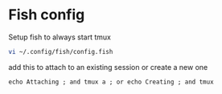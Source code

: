 # Fish config

Setup fish to always start tmux
  
```sh
vi ~/.config/fish/config.fish
```

add this to attach to an existing session or create a new one

```
echo Attaching ; and tmux a ; or echo Creating ; and tmux
```
